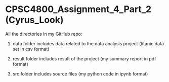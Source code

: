 # CPSC4800_Assignment_4_Part_2 (Cyrus_Look)  

All the directories in my GitHub repo:   

1) data folder includes data related to the data analysis project (titanic data set in csv format)  

2) result folder includes result of the project (my summary report in pdf format)  

3) src folder includes source files (my python code in ipynb format)  
